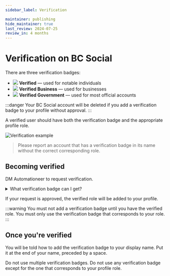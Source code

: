 ```yaml
---
sidebar_label: Verification

maintainer: publishing
hide_maintainer: true
last_review: 2024-07-25
review_in: 4 months
---
```


# Verification on BC Social

There are three verification badges:

- <img src="/img/verified.png" class="img-inline" /> **Verified** — used for notable individuals
- <img src="/img/verified_business.png" class="img-inline" /> **Verified Business** — used for businesses
- <img src="/img/verified_government.png" class="img-inline" /> **Verified Government** — used for most official accounts

:::danger
Your BC Social account will be deleted if you add a verification badge to your profile without approval.
:::

A verified user should have both the verification badge and the appropriate profile role.

![Verification example](/img/verification_example.png)

> Please report an account that has a verification badge in its name without the correct corresponding role.

## Becoming verified

DM Automationeer to request verification.

<details>
    <summary>What verification badge can I get?</summary>
    <p>

    Firstly, you need to be notable; you as in whatever entity the account is for.

    Registered political parties will usually be granted the blue Verified badge. Notable members of the community can also be granted this badge.

    Most businesses, especially those with developer support, will qualify for the Verified Business badge.

    The Verified Government badge is used for agencies, departments, government programmes, ministers, and dedicated department head roles.

    But ultimately it's at the site admins' discretion.
    </p>
</details>

If your request is approved, the verified role will be added to your profile.

:::warning
You must not add a verification badge until you have the verified role. You must only use the verification badge that corresponds to your role.
:::

## Once you're verified

You will be told how to add the verification badge to your display name. Put it at the end of your name, preceded by a space.

Do not use multiple verification badges. Do not use any verification badge except for the one that corresponds to your profile role.
